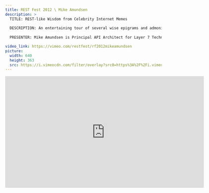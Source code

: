 ```yaml
---
title: REST Fest 2012 \ Mike Amundsen
description: >
  TITLE: REST-like Wisdom from Celebrity Internet Memes
  
  DESCRIPTION: An entertaining tour of several wise epigrams and admonishments on REST, Hypermedia, and Web APIs delivered via celebrity Internet memes such as Inigo Montoya, Yoda, "The Most Interesting Man in the World", Boromir, Fry, and others. Although humorous, each character has something serious to tell us about the nature and challenges of services on the Web.
  
  PRESENTER: Mike Amundsen is Principal API Architect for Layer 7 Technologies. An internationally known author and lecturer, he travels throughout the United States and Europe consulting and speaking on a wide range of topics including distributed network architecture, Web application development, Cloud computing, and other subjects. His recent work focuses on the role hypermedia plays in creating and maintaining applications that can successfully evolve over time. He has more than a dozen books to his credit. His most recent book is "Building Hypermedia APIs with HTML5 and Node" He also contributed to the book "RESTful Web Services Cookbook" (by Subbu Allamaraju). He is currently working on a new book on "cloud stack" programming. When he is not working, Mike enjoys spending time with his family in Kentucky, USA.

video_link: https://vimeo.com/restfest/rf2012mikeamundsen
picture:
  width: 640
  height: 363
  src: https://i.vimeocdn.com/filter/overlay?src0=https%3A%2F%2Fi.vimeocdn.com%2Fvideo%2F341579957_640x363.jpg&src1=http%3A%2F%2Ff.vimeocdn.com%2Fp%2Fimages%2Fcrawler_play.png
---
```

<iframe src="https://player.vimeo.com/video/49503453?title=0&byline=0&portrait=0&badge=0&autopause=0&player_id=0" width="640" height="360" frameborder="0" title="REST Fest 2012 \ Mike Amundsen" webkitallowfullscreen mozallowfullscreen allowfullscreen></iframe>